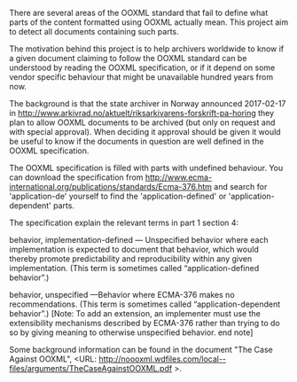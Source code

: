 
There are several areas of the OOXML standard that fail to define what
parts of the content formatted using OOXML actually mean.  This
project aim to detect all documents containing such parts.

The motivation behind this project is to help archivers worldwide to
know if a given document claiming to follow the OOXML standard can be
understood by reading the OOXML specification, or if it depend on some
vendor specific behaviour that might be unavailable hundred years from
now.

The background is that the state archiver in Norway announced
2017-02-17 in
http://www.arkivrad.no/aktuelt/riksarkivarens-forskrift-pa-horing they
plan to allow OOXML documents to be archived (but only on request and
with special approval).  When deciding it approval should be given it
would be useful to know if the documents in question are well defined
in the OOXML specification.

The OOXML specification is filled with parts with undefined behaviour.
You can download the specification from
http://www.ecma-international.org/publications/standards/Ecma-376.htm
and search for 'application-de' yourself to find the
'application-defined' or 'application-dependent' parts.

The specification explain the relevant terms in part 1 section 4:

  behavior, implementation-defined — Unspecified behavior where each
  implementation is expected to document that behavior, which would
  thereby promote predictability and reproducibility within any given
  implementation. (This term is sometimes called “application-defined
  behavior”.)

  behavior, unspecified —Behavior where ECMA-376 makes no
  recommendations. (This term is sometimes called
  “application-dependent behavior”.) [Note: To add an extension, an
  implementer must use the extensibility mechanisms described by
  ECMA-376 rather than trying to do so by giving meaning to otherwise
  unspecified behavior. end note]

Some background information can be found in the document "The Case
Against OOXML",
<URL: http://noooxml.wdfiles.com/local--files/arguments/TheCaseAgainstOOXML.pdf >.
